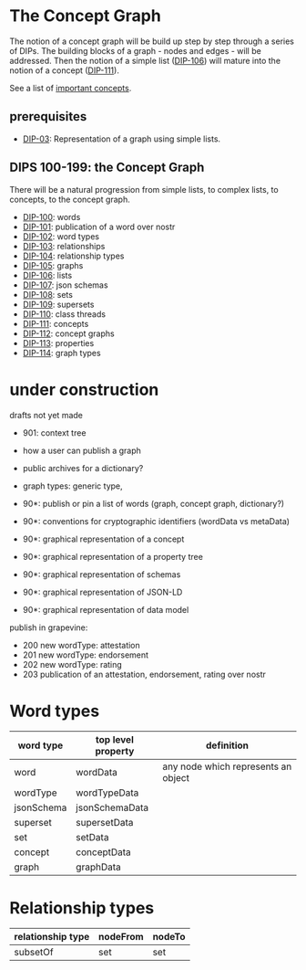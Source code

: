 # The Concept Graph

The notion of a concept graph will be build up step by step through a series of DIPs. The building blocks of a graph - nodes and edges - will be addressed. Then the notion of a simple list ([DIP-106](106.md)) will mature into the notion of a concept ([DIP-111](111.md)).

See a list of [important concepts](importantConcepts.md).

## prerequisites

- [DIP-03](../03.md): Representation of a graph using simple lists.

## DIPS 100-199: the Concept Graph

There will be a natural progression from simple lists, to complex lists, to concepts, to the concept graph.

- [DIP-100](100.md): words
- [DIP-101](101.md): publication of a word over nostr
- [DIP-102](102.md): word types
- [DIP-103](103.md): relationships
- [DIP-104](104.md): relationship types
- [DIP-105](105.md): graphs
- [DIP-106](106.md): lists
- [DIP-107](107.md): json schemas
- [DIP-108](108.md): sets
- [DIP-109](109.md): supersets
- [DIP-110](110.md): class threads
- [DIP-111](111.md): concepts
- [DIP-112](112.md): concept graphs
- [DIP-113](113.md): properties
- [DIP-114](114.md): graph types

# under construction

drafts not yet made
- 901: context tree

- how a user can publish a graph
- public archives for a dictionary?
- graph types: generic type, 
- 90*: publish or pin a list of words (graph, concept graph, dictionary?)
- 90*: conventions for cryptographic identifiers (wordData vs metaData)
- 90*: graphical representation of a concept
- 90*: graphical representation of a property tree
- 90*: graphical representation of schemas
- 90*: graphical representation of JSON-LD
- 90*: graphical representation of data model

publish in grapevine:
- 200 new wordType: attestation
- 201 new wordType: endorsement
- 202 new wordType: rating
- 203 publication of an attestation, endorsement, rating over nostr

# Word types

| word type | top level property | definition |
| ----- | ----- | ----- |
| word | wordData | any node which represents an object |
| wordType | wordTypeData | |
| jsonSchema | jsonSchemaData | |
| superset | supersetData | |
| set | setData | |
| concept | conceptData | |
| graph | graphData | |

# Relationship types

| relationship type | nodeFrom | nodeTo |
| ----- | ----- | ----- |
| subsetOf | set | set |
